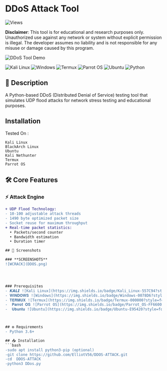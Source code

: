 # DDoS Attack Tool

![Views](https://komarev.com/ghpvc/?username=ElliotV56&repo=DDoS-Tool&label=PROJECT+VIEWS&color=red&style=flat-square)

**Disclaimer**: This tool is for educational and research purposes only. Unauthorized use against any network or system without explicit permission is illegal. The developer assumes no liability and is not responsible for any misuse or damage caused by this program.


![DDoS Tool Demo](https://media1.giphy.com/media/v1.Y2lkPTc5MGI3NjExenc4ZWw2N2w1d2VzYnUzc3NwcTRqbDdrb2R2NmlsYmJ5ZnBsNGdsaiZlcD12MV9pbnRlcm5hbF9naWZfYnlfaWQmY3Q9Zw/5YcpdtrcwIARW/giphy.gif)



![Kali Linux](https://img.shields.io/badge/Kali_Linux-557C94?style=for-the-badge&logo=kali-linux&logoColor=white)
![Windows](https://img.shields.io/badge/Windows-0078D6?style=for-the-badge&logo=windows&logoColor=white) 
![Termux](https://img.shields.io/badge/Termux-000000?style=for-the-badge&logo=termux&logoColor=white)
![Parrot OS](https://img.shields.io/badge/Parrot_OS-FF6600?style=for-the-badge&logo=parrotos&logoColor=white)
![Ubuntu](https://img.shields.io/badge/Ubuntu-E95420?style=for-the-badge&logo=ubuntu&logoColor=white)
![Python](https://img.shields.io/badge/Python-3.x-blue)  


## 📝 Description
A Python-based DDoS (Distributed Denial of Service) testing tool that simulates UDP flood attacks for network stress testing and educational purposes.


## Installation  
Tested On :

    Kali Linux
    BlackArch Linux
    Ubuntu
    Kali Nethunter
    Termux 
    Parrot OS


## 🛠️ Core Features

### ⚡ Attack Engine
```diff
+ UDP Flood Technology:
- 10-100 adjustable attack threads
- 1490 byte optimized packet size
- Socket reuse for maximum throughput
+ Real-time packet statistics:
  • Packets/second counter
  • Bandwidth estimation
  • Duration timer

## 📸 Screenshots  

### **SCREENSHOTS**  
![WCRACK](DDOS.png)  




### Prerequisites  
- 𝙆𝘼𝙇𝙄 ![Kali Linux](https://img.shields.io/badge/Kali_Linux-557C94?style=for-the-badge&logo=kali-linux&logoColor=white)
- 𝐖𝐈𝐍𝐃𝐎𝐖𝐒 ![Windows](https://img.shields.io/badge/Windows-0078D6?style=for-the-badge&logo=windows&logoColor=white) 
- 𝐓𝐄𝐑𝐌𝐔𝐗 ![Termux](https://img.shields.io/badge/Termux-000000?style=for-the-badge&logo=termux&logoColor=white)
-  𝐏𝐚𝐫𝐫𝐨𝐭 𝐎𝐒 ![Parrot OS](https://img.shields.io/badge/Parrot_OS-FF6600?style=for-the-badge&logo=parrotos&logoColor=white)
-  𝐔𝐛𝐮𝐧𝐭𝐮 ![Ubuntu](https://img.shields.io/badge/Ubuntu-E95420?style=for-the-badge&logo=ubuntu&logoColor=white)



## ⚙️ Requirements
- Python 3.6+

## 📥 Installation
```bash
-sudo apt install python3-pip (optional)
-git clone https://github.com/ElliotV56/DDOS-ATTACK.git
-cd  DDOS-ATTACK
-python3 DDos.py
